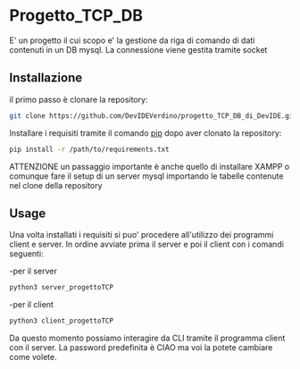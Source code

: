 # Progetto_TCP_DB

E' un progetto il cui scopo e' la gestione da riga di comando di dati contenuti in un DB
mysql. La connessione viene gestita tramite socket

## Installazione

il primo passo è clonare la repository:

```bash
git clone https://github.com/DevIDEVerdino/progetto_TCP_DB_di_DevIDE.git
```


Installare i requisiti tramite il comando [pip](https://pip.pypa.io/en/stable/) dopo aver clonato la repository:

```bash
pip install -r /path/to/requirements.txt
```

ATTENZIONE un passaggio importante è anche quello di installare XAMPP o comunque fare il setup di un server mysql importando le tabelle contenute nel clone della repository

## Usage

Una volta installati i requisiti si puo' procedere all'utilizzo dei programmi client e server. In ordine avviate prima il server e poi il client con i comandi seguenti:

-per il server
```bash
python3 server_progettoTCP
```

-per il client
```bash
python3 client_progettoTCP
```

Da questo momento possiamo interagire da CLI tramite il programma client con il server. La password predefinita è CIAO ma voi la potete cambiare come volete.

